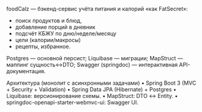 foodCalz — бэкенд-сервис учёта питания и калорий «как FatSecret»: 
 - поиск продуктов и блюд, 
 - добавление порций в дневник
 - подсчёт КБЖУ по дню/неделе/месяцу
 - цели (калории/макросы)
 - рецепты, избранное.


Postgres — основной персист; 
Liquibase — миграции; 
MapStruct — маппинг сущность↔️DTO; 
Swagger (springdoc) — интерактивная API-документация.

Архитектура (монолит с асинхронными задачами)
 • Spring Boot 3 (MVC + Security + Validation)
 • Spring Data JPA (Hibernate) + Postgres
 • Liquibase: версионирование схемы.
 • MapStruct: DTO ↔️ Entity.
 • springdoc-openapi-starter-webmvc-ui: Swagger UI.
